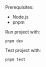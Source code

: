 Prerequisites:
- Node.js
- pnpm

Run project with:
```
pnpm dev
```

Test project with:
```
pnpm test
```
